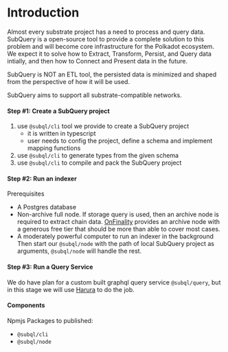 # Introduction

Almost every substrate project has a need to process and query data. 
SubQuery is a open-source tool to provide a complete solution to this problem and will become core infrastructure for the Polkadot ecosystem.
We expect it to solve how to Extract, Transform, Persist, and Query data intially, and then how to Connect and Present data in the future.

SubQuery is NOT an ETL tool, the persisted data is minimized and shaped from the perspective of how it will be used.

SubQuery aims to support all substrate-compatible networks.  

#### Step #1: Create a SubQuery project
1. use `@subql/cli` tool we provide to create a SubQuery project
    * it is written in typescript
    * user needs to config the project, define a schema and implement mapping functions
2. use `@subql/cli` to generate types from the given schema
3. use `@subql/cli` to compile and pack the SubQuery project

#### Step #2: Run an indexer
Prerequisites
* A Postgres database
* Non-archive full node. If storage query is used, then an archive node is required to extract chain data. [OnFinality](https://onfinality.io/api_service) provides an archive node with a generous free tier that should be more than able to cover most cases. 
* A moderately powerful computer to run an indexer in the background
Then start our `@subql/node` with the path of local SubQuery project as arguments, `@subql/node` will handle the rest.

#### Step #3: Run a Query Service
We do have plan for a custom built graphql query service `@subql/query`, but in this stage we will use [Harura](https://hasura.io) to do the job.


#### Components
Npmjs Packages to published:
* `@subql/cli`
* `@subql/node`
